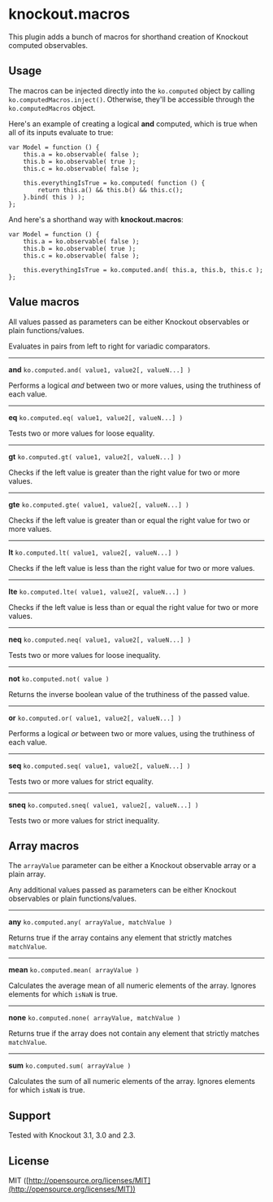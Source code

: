 knockout.macros
===
This plugin adds a bunch of macros for shorthand creation of Knockout computed observables.

Usage
---

The macros can be injected directly into the `ko.computed` object by calling `ko.computedMacros.inject()`. Otherwise, they'll be accessible through the `ko.computedMacros` object.

Here's an example of creating a logical **and** computed, which is true when all of its inputs evaluate to true:

    var Model = function () {
        this.a = ko.observable( false );
        this.b = ko.observable( true );
        this.c = ko.observable( false );
        
        this.everythingIsTrue = ko.computed( function () {
            return this.a() && this.b() && this.c();
        }.bind( this ) );
    };
  
And here's a shorthand way with **knockout.macros**:

    var Model = function () {
        this.a = ko.observable( false );
        this.b = ko.observable( true );
        this.c = ko.observable( false );
        
        this.everythingIsTrue = ko.computed.and( this.a, this.b, this.c );
    };
    
Value macros
---
All values passed as parameters can be either Knockout observables or plain functions/values.

Evaluates in pairs from left to right for variadic comparators.

---

**and** `ko.computed.and( value1, value2[, valueN...] )`

Performs a logical *and* between two or more values, using the truthiness of each value.

---

**eq** `ko.computed.eq( value1, value2[, valueN...] )` 

Tests two or more values for loose equality.

---

**gt** `ko.computed.gt( value1, value2[, valueN...] )`

Checks if the left value is greater than the right value for two or more values.

---

**gte** `ko.computed.gte( value1, value2[, valueN...] )`

Checks if the left value is greater than or equal the right value for two or more values.

---

**lt** `ko.computed.lt( value1, value2[, valueN...] )`

Checks if the left value is less than the right value for two or more values.

---

**lte** `ko.computed.lte( value1, value2[, valueN...] )`

Checks if the left value is less than or equal the right value for two or more values.

---

**neq** `ko.computed.neq( value1, value2[, valueN...] )` 

Tests two or more values for loose inequality.

---

**not** `ko.computed.not( value )` 

Returns the inverse boolean value of the truthiness of the passed value.

---

**or** `ko.computed.or( value1, value2[, valueN...] )` 

Performs a logical *or* between two or more values, using the truthiness of each value.

---

**seq** `ko.computed.seq( value1, value2[, valueN...] )` 

Tests two or more values for strict equality.

---

**sneq** `ko.computed.sneq( value1, value2[, valueN...] )` 

Tests two or more values for strict inequality.

Array macros
---
The `arrayValue` parameter can be either a Knockout observable array or a plain array.

Any additional values passed as parameters can be either Knockout observables or plain functions/values.

---

**any** `ko.computed.any( arrayValue, matchValue )`

Returns true if the array contains any element that strictly matches `matchValue`.

---

**mean** `ko.computed.mean( arrayValue )`

Calculates the average mean of all numeric elements of the array. Ignores elements for which `isNaN` is true.

---

**none** `ko.computed.none( arrayValue, matchValue )`

Returns true if the array does not contain any element that strictly matches `matchValue`.

---

**sum** `ko.computed.sum( arrayValue )`

Calculates the sum of all numeric elements of the array. Ignores elements for which `isNaN` is true.

Support
---
Tested with Knockout 3.1, 3.0 and 2.3.

License
---
MIT ([http://opensource.org/licenses/MIT](http://opensource.org/licenses/MIT))
